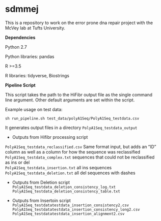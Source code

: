 # sdmmej

This is a repository to work on the error prone dna repair project with the McVey lab at Tufts University.

**Dependencies**

Python 2.7

Python libraries: pandas

R >=3.5

R libraries: tidyverse, Biostrings

**Pipeline Script**

This script takes the path to the HiFibr output file as the single command line argument.
Other default arguments are set within the script.

Example usage on test data: 

`sh run_pipeline.sh test_data/polyA1Seq/PolyA1Seq_testdata.csv`

It generates output files in a directory `PolyA1Seq_testdata_output`  

- Outputs from Hifibr processing script

`PolyA1Seq_testdata_reclassified.csv` Same format input, but adds an “ID” column as well as a column for how the sequence was reclassified  
`PolyA1Seq_testdata_complex.txt` sequences that could not be reclassified as ins or del  
`PolyA1Seq_testdata_insertion.txt` all ins sequences  
`PolyA1Seq_testdata_deletion.txt` all del sequences with dashes  

- Outputs from Deletion script  
`PolyA1Seq_testdata_deletion_consistency_log.txt`  
`PolyA1Seq_testdata_deletion_consistency_table.txt`  

- Outputs from Insertoin script  
`PolyA1Seq_testdatatestdata_insertion_consistency2.csv`  
`PolyA1Seq_testdatatestdata_insertion_consistency_long2.csv`  
`PolyA1Seq_testdatatestdata_insertion_alignment2.csv`